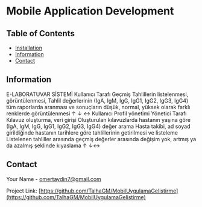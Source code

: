 # Mobile Application Development
## Table of Contents
- [Installation](#installation)
- [Information](#information)
- [Contact](#contact)         
## Information
E-LABORATUVAR SİSTEMİ
Kullanıcı Tarafı
Geçmiş Tahlillerin listelenmesi, görüntülenmesi,
Tahlil değerlerinin (IgA, IgM, IgG, IgG1, IgG2, IgG3, IgG4) tüm raporlarda aranması ve
sonuçların düşük, normal, yüksek olarak farklı renklerde görüntülenmesi ↑ ↓ ↔
Kullanıcı Profil yönetimi
Yönetici Tarafı
Kılavuz oluşturma, veri girişi
Oluşturulan kılavuzlarda hastanın yaşına göre (IgA, IgM, IgG, IgG1, IgG2, IgG3, IgG4) değer
arama
Hasta takibi, ad soyad girildiğinde hastanın tarihlere göre tahlillerinin getirilmesi ve listeleme
Listelenen tahliller arasında geçmiş değerler arasında değişim yok, artmış ya da azalmış şeklinde
kıyaslama ↑ ↓↔



## Contact
Your Name - [omertaydin7@gmail.com](omertaydin7@gmail.com)

Project Link: [https://github.com/TalhaGM/MobilUygulamaGelistirme](https://github.com/TalhaGM/MobilUygulamaGelistirme)
